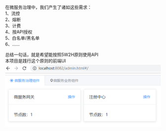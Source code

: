 在微服务治理中，我们产生了诸如这些需求：  
1、流控  
2、熔断  
3、计费  
4、按API授权  
5、白名单/黑名单  
6、……  
  
总结一句话，就是希望能按照5W2H原则使用API  
本项目是践行这个原则的前端UI  
![UI V1](https://github.com/44010083/apigateway-ui/blob/master/design/v1.png)
